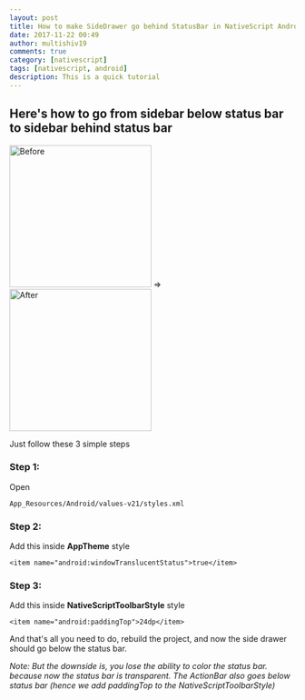 ```yaml
---
layout: post
title: How to make SideDrawer go behind StatusBar in NativeScript Android
date: 2017-11-22 00:49
author: multishiv19
comments: true
category: [nativescript]
tags: [nativescript, android]
description: This is a quick tutorial
---
```


## Here's how to go from sidebar below status bar to sidebar behind status bar
<img src="{{ site.baseurl }}/assets/img/sideDrawerSB/before.png" alt="Before" width="250" /> => <img src="{{ site.baseurl }}/assets/img/sideDrawerSB/after.png" alt="After" width="250" />

Just follow these 3 simple steps
### Step 1:
Open

`App_Resources/Android/values-v21/styles.xml`

### Step 2:
Add this inside **AppTheme** style

`<item name="android:windowTranslucentStatus">true</item>`

### Step 3:
Add this inside **NativeScriptToolbarStyle** style

`<item name="android:paddingTop">24dp</item>`

And that's all you need to do, rebuild the project, and now the side drawer should go below the status bar.

*Note: But the downside is, you lose the ability to color the status bar. because now the status bar is transparent.
The ActionBar also goes below status bar (hence we add paddingTop to the NativeScriptToolbarStyle)*


